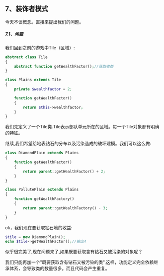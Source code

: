 <h2>7、装饰者模式</h2>

今天不谈概念。直接来提出我们的问题。

<h5>7.1、问题</h5>

我们回到之前的游戏中Tile（区域）:

```php
abstract class Tile
{
    abstract function getWealthFactor();//获取收益
}

class Plains extends Tile
{
    private $wealthfactor = 2;

    function getWealthFactor()
    {
        return $this->wealthfactor;
    }
}
```

我们先定义了一个Tile类.Tile表示部队单元所在的区域。每一个Tile对象都有明确的特征。

继续,我们希望给地表钻石的分布以及污染造成的破坏建模。我们可以这么做:

```php
class DiamondPlain extends Plains
{
    function getWealthFactor()
    {
        return parent::getWealthFactor() + 2;
    }
}

class PollutePlain extends Plains
{
    function getWealthFactory()
    {
        return parent::getWealthFactory() - 3;
    }
}
```

ok，我们现在要获取钻石地的收益:

```php
$tile = new DiamondPlain();
echo $tile->getWealthFactor();//输出4
```

似乎很完美了,现在问题来了,如果既要获取含有钻石又被污染的对象呢？

我们只能再加一个"既要获取含有钻石又被污染的类",这样，功能定义完全依赖继承体系，会导致类的数量很多。而且代码会产生重复。
